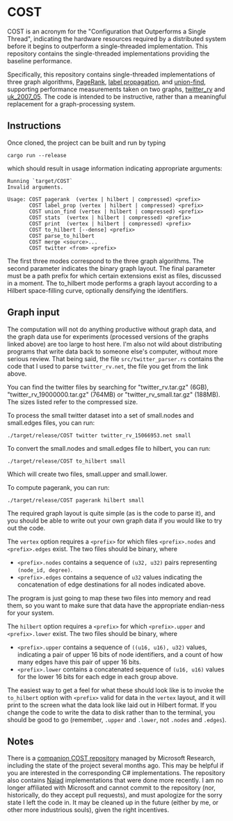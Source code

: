 # COST

COST is an acronym for the "Configuration that Outperforms a Single Thread", indicating the hardware resources required by a distributed system before it begins to outperform a single-threaded implementation. This repository contains the single-threaded implementations providing the baseline performance.

Specifically, this repository contains single-threaded implementations of three graph algorithms, [PageRank](http://en.wikipedia.org/wiki/PageRank), [label propagation](http://www.cs.cmu.edu/~ukang/papers/HalfpICDE2011.pdf), and [union-find](http://en.wikipedia.org/wiki/Disjoint-set_data_structure), supporting performance measurements taken on two graphs, [twitter_rv](http://an.kaist.ac.kr/traces/WWW2010.html) and [uk_2007_05](http://law.di.unimi.it/webdata/uk-2007-05/). The code is intended to be instructive, rather than a meaningful replacement for a graph-processing system.

## Instructions

Once cloned, the project can be built and run by typing
```
cargo run --release
```
which should result in usage information indicating appropriate arguments:
```
Running `target/COST`
Invalid arguments.

Usage: COST pagerank  (vertex | hilbert | compressed) <prefix>
       COST label_prop (vertex | hilbert | compressed) <prefix>
       COST union_find (vertex | hilbert | compressed) <prefix>
       COST stats  (vertex | hilbert | compressed) <prefix>
       COST print  (vertex | hilbert | compressed) <prefix>
       COST to_hilbert [--dense] <prefix>
       COST parse_to_hilbert
       COST merge <source>...
       COST twitter <from> <prefix>
```
The first three modes correspond to the three graph algorithms. The second parameter indicates the binary graph layout. The final parameter must be a path prefix for which certain extensions exist as files, discussed in a moment. The to_hilbert mode performs a graph layout according to a Hilbert space-filling curve, optionally densifying the identifiers.

## Graph input
The computation will not do anything productive without graph data, and the graph data use for experiments (processed versions of the graphs linked above) are too large to host here. I'm also not wild about distributing programs that write data back to someone else's computer, without more serious review. That being said, the file `src/twitter_parser.rs` contains the code that I used to parse `twitter_rv.net`, the file you get from the link above.

You can find the twitter files by searching for "twitter_rv.tar.gz" (6GB), "twitter_rv_19000000.tar.gz" (764MB) or "twitter_rv_small.tar.gz" (188MB). The sizes listed refer to the compressed size.

To process the small twitter dataset into a set of small.nodes and small.edges files, you can run:

```
./target/release/COST twitter twitter_rv_15066953.net small
```

To convert the small.nodes and small.edges file to hilbert, you can run:

```
./target/release/COST to_hilbert small
```

Which will create two files, small.upper and small.lower.

To compute pagerank, you can run:

```
./target/release/COST pagerank hilbert small
```


The required graph layout is quite simple (as is the code to parse it), and you should be able to write out your own graph data if you would like to try out the code.

The `vertex` option requires a `<prefix>` for which files `<prefix>.nodes` and `<prefix>.edges` exist. The two files should be binary, where

*   `<prefix>.nodes` contains a sequence of `(u32, u32)` pairs representing `(node_id, degree)`.
*   `<prefix>.edges` contains a sequence of `u32` values indicating the concatenation of edge destinations for all nodes indicated above.

The program is just going to map these two files into memory and read them, so you want to make sure that data have the appropriate endian-ness for your system.

The `hilbert` option requires a `<prefix>` for which `<prefix>.upper` and `<prefix>.lower` exist. The two files should be binary, where

*   `<prefix>.upper` contains a sequence of `((u16, u16), u32)` values, indicating a pair of upper 16 bits of node identifiers, and a count of how many edges have this pair of upper 16 bits.
*   `<prefix>.lower` contains a concatenated sequence of `(u16, u16)` values for the lower 16 bits for each edge in each group above.

The easiest way to get a feel for what these should look like is to invoke the `to_hilbert` option with `<prefix>` valid for data in the `vertex` layout, and it will print to the screen what the data look like laid out in Hilbert format.
If you change the code to write the data to disk rather than to the terminal, you should be good to go (remember, `.upper` and `.lower`, not `.nodes` and `.edges`).

## Notes

There is a [companion COST repository](https://github.com/MicrosoftResearch/NaiadSamples) managed by Microsoft Research, including the state of the project several months ago. This may be helpful if you are interested in the corresponding C# implementations. The repository also contains [Naiad](http://research.microsoft.com/Naiad/) implementations that were done more recently. I am no longer affiliated with Microsoft and cannot commit to the repository (nor, historically, do they accept pull requests), and must apologize for the sorry state I left the code in. It may be cleaned up in the future (either by me, or other more industrious souls), given the right incentives.
